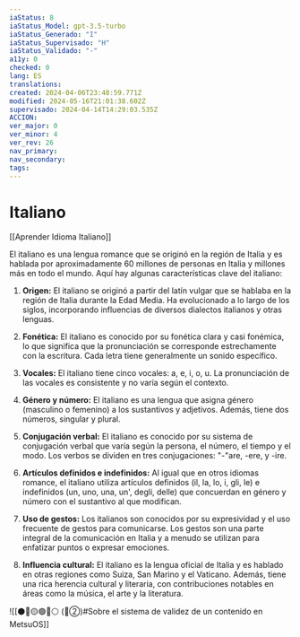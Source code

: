 ```yaml
---
iaStatus: 8
iaStatus_Model: gpt-3.5-turbo
iaStatus_Generado: "I"
iaStatus_Supervisado: "H"
iaStatus_Validado: "-"
a11y: 0
checked: 0
lang: ES
translations: 
created: 2024-04-06T23:48:59.771Z
modified: 2024-05-16T21:01:38.602Z
supervisado: 2024-04-14T14:29:03.535Z
ACCION: 
ver_major: 0
ver_minor: 4
ver_rev: 26
nav_primary: 
nav_secondary: 
tags:
---
```

# Italiano

[[Aprender Idioma Italiano]]

El italiano es una lengua romance que se originó en la región de Italia y es hablada por aproximadamente 60 millones de personas en Italia y millones más en todo el mundo. Aquí hay algunas características clave del italiano:

1. **Origen:** El italiano se originó a partir del latín vulgar que se hablaba en la región de Italia durante la Edad Media. Ha evolucionado a lo largo de los siglos, incorporando influencias de diversos dialectos italianos y otras lenguas.
    
2. **Fonética:** El italiano es conocido por su fonética clara y casi fonémica, lo que significa que la pronunciación se corresponde estrechamente con la escritura. Cada letra tiene generalmente un sonido específico.
    
3. **Vocales:** El italiano tiene cinco vocales: a, e, i, o, u. La pronunciación de las vocales es consistente y no varía según el contexto.
    
4. **Género y número:** El italiano es una lengua que asigna género (masculino o femenino) a los sustantivos y adjetivos. Además, tiene dos números, singular y plural.
    
5. **Conjugación verbal:** El italiano es conocido por su sistema de conjugación verbal que varía según la persona, el número, el tiempo y el modo. Los verbos se dividen en tres conjugaciones: "-"are, -ere, y -ire.
    
6. **Artículos definidos e indefinidos:** Al igual que en otros idiomas romance, el italiano utiliza artículos definidos (il, la, lo, i, gli, le) e indefinidos (un, uno, una, un', degli, delle) que concuerdan en género y número con el sustantivo al que modifican.
    
7. **Uso de gestos:** Los italianos son conocidos por su expresividad y el uso frecuente de gestos para comunicarse. Los gestos son una parte integral de la comunicación en Italia y a menudo se utilizan para enfatizar puntos o expresar emociones.
    
8. **Influencia cultural:** El italiano es la lengua oficial de Italia y es hablado en otras regiones como Suiza, San Marino y el Vaticano. Además, tiene una rica herencia cultural y literaria, con contribuciones notables en áreas como la música, el arte y la literatura.

![[⚫🔴🟡🟢🔵⚪ (🔴②)#Sobre el sistema de validez de un contenido en MetsuOS]]